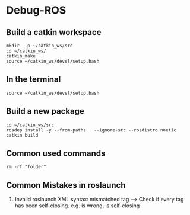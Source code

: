 # Debug-ROS
## Build a catkin workspace
```
mkdir  -p ~/catkin_ws/src
cd ~/catkin_ws/
catkin_make
source ~/catkin_ws/devel/setup.bash
```
## In the terminal
```
source ~/catkin_ws/devel/setup.bash
```
## Build a new package
```
cd ~/catkin_ws/src
rosdep install -y --from-paths . --ignore-src --rosdistro noetic
catkin build
```
## Common used commands
```
rm -rf "folder"
```


## Common Mistakes in roslaunch 
1. Invalid roslaunch XML syntax: mismatched tag
--> Check if every tag has been self-closing. e.g. <arg hhhhh > is wrong, <arg hhhh /> is self-closing
